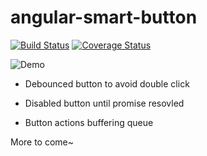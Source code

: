 # angular-smart-button

[![Build Status](https://travis-ci.org/2013gang/angular-smart-button.svg?branch=master)](https://travis-ci.org/2013gang/angular-smart-button)
[![Coverage Status](https://coveralls.io/repos/2013gang/angular-smart-button/badge.svg)](https://coveralls.io/r/2013gang/angular-smart-button)

![Demo](http://g.recordit.co/P2EQUHNMjj.gif)

- Debounced button to avoid double click

- Disabled button until promise resovled

- Button actions buffering queue


More to come~

